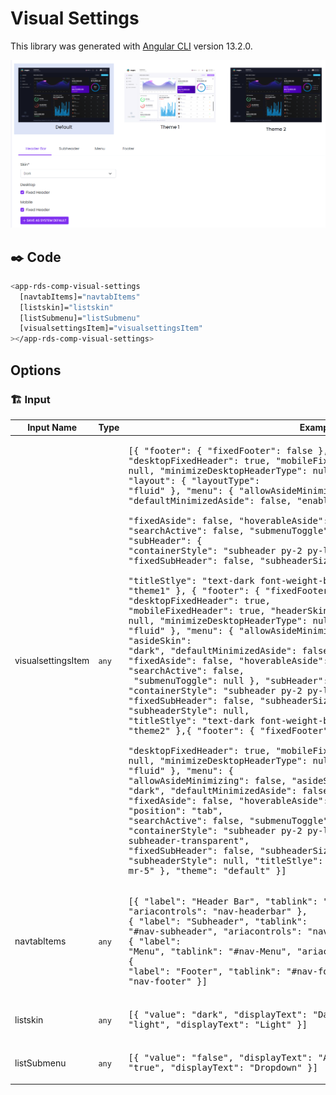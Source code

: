 # Visual Settings

This library was generated with [Angular CLI](https://github.com/angular/angular-cli) version 13.2.0.
<p align="left">
<img src="../../../../../assets/Visual-Settings.png" alt="Visual Settings"/>
<p/>

## ✒️ Code
```bash
<app-rds-comp-visual-settings
  [navtabItems]="navtabItems"
  [listskin]="listskin"
  [listSubmenu]="listSubmenu"
  [visualsettingsItem]="visualsettingsItem"
></app-rds-comp-visual-settings>
```

## Options
### 🏗️ Input
<!-- prettier-ignore -->
| Input Name                  | Type                             |Example| Description                                                                  |
| --------------------------- | -------------------------------- |------------| ---------------------------------------------------------------------------- |
| visualsettingsItem                | `any`  |<pre>[{ "footer": { "fixedFooter": false }, "header": { "desktopFixedHeader": true, "mobileFixedHeader": true,     "headerSkin": null, "minimizeDesktopHeaderType": null }, <br>"layout": { "layoutType": "fluid" }, "menu": { "allowAsideMinimizing": false, "asideSkin": "dark",     "defaultMinimizedAside": false, "enableSecondary": false, <br>"fixedAside": false, "hoverableAside": false, "position": "tab", "searchActive": false, "submenuToggle": null    }, <br>"subHeader": { "containerStyle": "subheader py-2 py-lg-4  subheader-transparent", "fixedSubHeader": false, "subheaderSize": 5, "subheaderStyle": null, <br>"titleStlye": "text-dark font-weight-bold my-2 mr-5" }, "theme": "theme1" }, { "footer": { "fixedFooter": false }, "header": { "desktopFixedHeader": true,<br>"mobileFixedHeader": true, "headerSkin": null, "minimizeDesktopHeaderType": null }, "layout": { "layoutType": "fluid" }, "menu": { "allowAsideMinimizing": false,<br>"asideSkin": "dark", "defaultMinimizedAside": false, "enableSecondary": false, "fixedAside": false, "hoverableAside": false, "position": "tab", "searchActive": false,<br> "submenuToggle": null }, "subHeader": { "containerStyle": "subheader py-2 py-lg-4  subheader-transparent", "fixedSubHeader": false, "subheaderSize": 5,     <br>"subheaderStyle": null, "titleStlye": "text-dark font-weight-bold my-2 mr-5" }, "theme": "theme2" },{ "footer": { "fixedFooter": true }, "header": {     <br>"desktopFixedHeader": true, "mobileFixedHeader": true, "headerSkin": null, "minimizeDesktopHeaderType": null }, "layout": { "layoutType": "fluid" }, "menu": {<br>"allowAsideMinimizing": false, "asideSkin": "dark", "defaultMinimizedAside": false, "enableSecondary": false, "fixedAside": false, "hoverableAside": false,<br>"position": "tab", "searchActive": false, "submenuToggle": null }, "subHeader": { "containerStyle": "subheader py-2 py-lg-4  subheader-transparent",<br>"fixedSubHeader": false, "subheaderSize": 5, "subheaderStyle": null, "titleStlye": "text-dark font-weight-bold my-2 mr-5" }, "theme": "default" }]</pre>|Specify the vual settings data  |
| navtabItems       | `any`  |<pre>[{ "label": "Header Bar", "tablink": "#nav-headerbar", "ariacontrols": "nav-headerbar" },<br>{ "label": "Subheader",   "tablink": "#nav-subheader", "ariacontrols": "nav-subheader" }, <br>{ "label": "Menu", "tablink": "#nav-Menu", "ariacontrols": "nav-Menu" }, <br>{ "label": "Footer",    "tablink": "#nav-footer", "ariacontrols": "nav-footer" }]</pre>|Specify the nav tab items |
| listskin    | `any`  |<pre>[{ "value": "dark", "displayText": "Dark" }, { "value": "light", "displayText": "Light" }]</pre>|Specify the nav tab itemsskin types |
| listSubmenu     | `any`  |<pre>[{ "value": "false", "displayText": "Accordian" }, { "value": "true", "displayText": "Dropdown" }]</pre>|Specify the submenu type |
